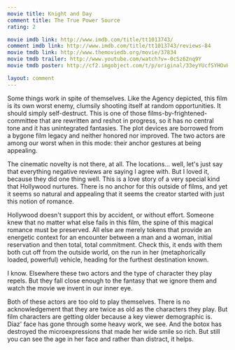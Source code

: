 ```yaml
---
movie title: Knight and Day
comment title: The True Power Source
rating: 2

movie imdb link: http://www.imdb.com/title/tt1013743/
comment imdb link: http://www.imdb.com/title/tt1013743/reviews-84
movie tmdb link: http://www.themoviedb.org/movie/37834
movie tmdb trailer: http://www.youtube.com/watch?v=-0cSz62nq9Y
movie tmdb poster: http://cf2.imgobject.com/t/p/original/33eyYUcfSYHOvKmLXjIgjXf1M22.jpg

layout: comment
---
```


Some things work in spite of themselves. Like the Agency depicted, this film is its own worst enemy, clumsily shooting itself at random opportunities. It should simply self-destruct. This is one of those films-by-frightened-committee that are rewritten and reshot in progress, so it has no central tone and it has unintegrated fantasies. The plot devices are borrowed from a bygone film legacy and neither honored nor improved. The two actors are among our worst when in this mode: their anchor gestures at being appealing.

The cinematic novelty is not there, at all. The locations... well, let's just say that everything negative reviews are saying I agree with. But I loved it, because they did one thing well. This is a love story of a very special kind that Hollywood nurtures. There is no anchor for this outside of films, and yet it seems so natural and appealing that it seems the creator started with just this notion of romance.

Hollywood doesn't support this by accident, or without effort. Someone knew that no matter what else fails in this film, the spine of this magical romance must be preserved. All else are merely tokens that provide an energetic context for an encounter between a man and a woman, initial reservation and then total, total commitment. Check this, it ends with them both cut off from the outside world, on the run in her (metaphorically loaded, powerful) vehicle, heading for the furthest destination known.

I know. Elsewhere these two actors and the type of character they play repels. But they fall close enough to the fantasy that we ignore them and watch the movie we invent in our inner eye.

Both of these actors are too old to play themselves. There is no acknowledgement that they are twice as old as the characters they play. But film characters are getting older because a key viewer demographic is. Diaz' face has gone through some heavy work, we see. And the botox has destroyed the microexpressions that made her wide smile so rich. But still you can see the age in her face and rather than distract, it helps.